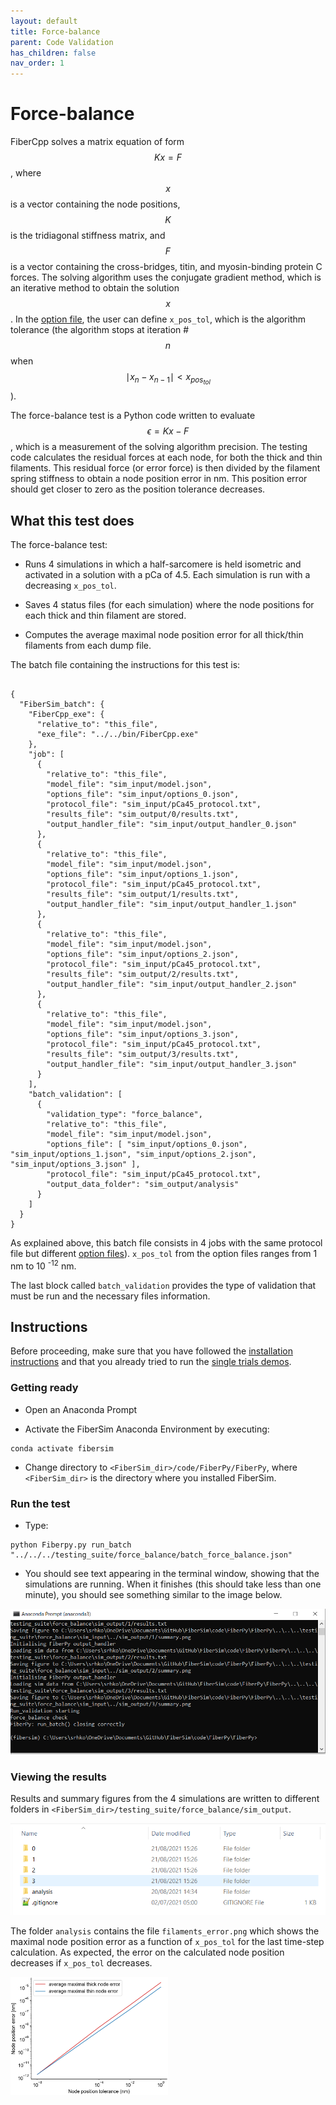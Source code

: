 ```yaml
---
layout: default
title: Force-balance
parent: Code Validation
has_children: false
nav_order: 1
---
```


# Force-balance

FiberCpp solves a matrix equation of form $$K x = F$$, where $$x$$ is a vector containing the node positions, $$K$$ is the tridiagonal stiffness matrix, and $$F$$ is a vector containing the cross-bridges, titin, and myosin-binding protein C forces. The solving algorithm uses the conjugate gradient method, which is an iterative method to obtain the solution $$x$$. In the [option file](../../structures/options/options.html), the user can define `x_pos_tol`, which is the algorithm tolerance (the algorithm stops at iteration #$$n$$ when $$\mid x_{n} - x_{n-1} \mid \lt x_{pos_{tol}}$$). 

The force-balance test is a Python code written to evaluate $$\epsilon = K x - F$$, which is a measurement of the solving algorithm precision. The testing code calculates the residual forces at each node, for both the thick and thin filaments. This residual force (or error force) is then divided by the filament spring stiffness to obtain a node position error in nm. This position error should get closer to zero as the position tolerance decreases. 

## What this test does

The force-balance test:

+ Runs 4 simulations in which a half-sarcomere is held isometric and activated in a solution with a pCa of 4.5. Each simulation is run with a decreasing `x_pos_tol`.

+ Saves 4 status files (for each simulation) where the node positions for each thick and thin filament are stored. 

+ Computes the average maximal node position error for all thick/thin filaments from each dump file.

The batch file containing the instructions for this test is:

```

{
  "FiberSim_batch": {
    "FiberCpp_exe": {
      "relative_to": "this_file",
      "exe_file": "../../bin/FiberCpp.exe"
    },
    "job": [
      {
        "relative_to": "this_file",
        "model_file": "sim_input/model.json",
        "options_file": "sim_input/options_0.json",
        "protocol_file": "sim_input/pCa45_protocol.txt",
        "results_file": "sim_output/0/results.txt",
        "output_handler_file": "sim_input/output_handler_0.json"
      },
      {
        "relative_to": "this_file",
        "model_file": "sim_input/model.json",
        "options_file": "sim_input/options_1.json",
        "protocol_file": "sim_input/pCa45_protocol.txt",
        "results_file": "sim_output/1/results.txt",
        "output_handler_file": "sim_input/output_handler_1.json"
      },
      {
        "relative_to": "this_file",
        "model_file": "sim_input/model.json",
        "options_file": "sim_input/options_2.json",
        "protocol_file": "sim_input/pCa45_protocol.txt",
        "results_file": "sim_output/2/results.txt",
        "output_handler_file": "sim_input/output_handler_2.json"
      },
      {
        "relative_to": "this_file",
        "model_file": "sim_input/model.json",
        "options_file": "sim_input/options_3.json",
        "protocol_file": "sim_input/pCa45_protocol.txt",
        "results_file": "sim_output/3/results.txt",
        "output_handler_file": "sim_input/output_handler_3.json"
      }
    ],
    "batch_validation": [
      {
        "validation_type": "force_balance",
        "relative_to": "this_file",
        "model_file": "sim_input/model.json",
        "options_file": [ "sim_input/options_0.json", "sim_input/options_1.json", "sim_input/options_2.json", "sim_input/options_3.json" ],
        "protocol_file": "sim_input/pCa45_protocol.txt",
        "output_data_folder": "sim_output/analysis"
      }
    ]
  }
}

```

As explained above, this batch file consists in 4 jobs with the same protocol file but different [option files](../../structures/options/options.html)). `x_pos_tol` from the option files ranges from 1 nm to 10 <sup>-12</sup> nm.

The last block called `batch_validation` provides the type of validation that must be run and the necessary files information.

## Instructions

Before proceeding, make sure that you have followed the [installation instructions](../../installation/installation.html) and that you already tried to run the [single trials demos](../../demos/single_trials/single_trials.html).

### Getting ready

+ Open an Anaconda Prompt

+ Activate the FiberSim Anaconda Environment by executing:
```
conda activate fibersim
```
+ Change directory to `<FiberSim_dir>/code/FiberPy/FiberPy`, where `<FiberSim_dir>` is the directory where you installed FiberSim. 

### Run the test

+ Type:
 ```
python Fiberpy.py run_batch "../../../testing_suite/force_balance/batch_force_balance.json"
 ```

+ You should see text appearing in the terminal window, showing that the simulations are running. When it finishes (this should take less than one minute), you should see something similar to the image below.

![command prompt](command_prompt.png)

### Viewing the results

Results and summary figures from the 4 simulations are written to different folders in `<FiberSim_dir>/testing_suite/force_balance/sim_output`. 

<img src='output_folder.PNG'>

The folder `analysis` contains the file `filaments_error.png` which shows the maximal node position error as a function of `x_pos_tol` for the last time-step calculation. As expected, the error on the calculated node position decreases if `x_pos_tol` decreases.

<img src='filaments_error.png' width="50%">
